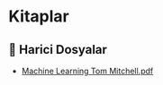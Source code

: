 # Kitaplar


<!--Index-->

## 🔗 Harici Dosyalar

- [Machine Learning Tom Mitchell.pdf](./Machine%20Learning%20Tom%20Mitchell.pdf)


<!--Index-->
